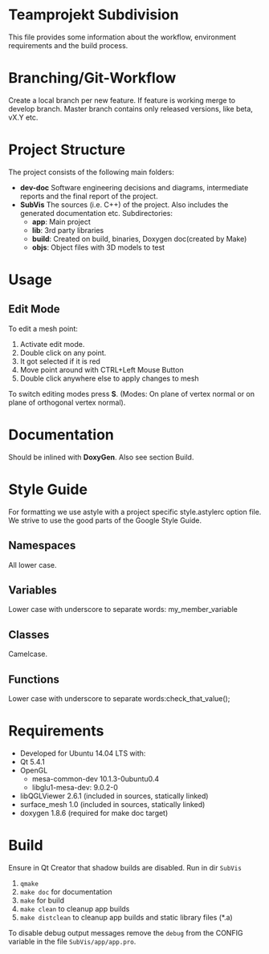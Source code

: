 # Teamprojekt Subdivision

This file provides some information about the workflow, environment requirements and the build process.

# Branching/Git-Workflow

Create a local branch per new feature. If feature is working merge to develop branch. Master branch contains only released versions, like beta, vX.Y etc.

# Project Structure

The project consists of the following main folders:

- **dev-doc** Software engineering decisions and diagrams, intermediate reports and the final report of the project.
- **SubVis** The sources (i.e. C++) of the project. Also includes the generated documentation etc. Subdirectories:
  - **app**: Main project
  - **lib**: 3rd party libraries
  - **build**: Created on build, binaries, Doxygen doc(created by Make)
  - **objs**: Object files with 3D models to test
  
# Usage

## Edit Mode

To edit a mesh point:

1. Activate edit mode.
2. Double click on any point.
3. It got selected if it is red
4. Move point around with CTRL+Left Mouse Button
5. Double click anywhere else to apply changes to mesh

To switch editing modes press **S**. 
(Modes: On plane of vertex normal or on plane of orthogonal vertex normal).

# Documentation

Should be inlined with **DoxyGen**. Also see section Build.

# Style Guide

For formatting we use astyle with a project specific style.astylerc option file.
We strive to use the good parts of the Google Style Guide.

## Namespaces

All lower case.

## Variables

Lower case with underscore to separate words: my_member_variable

## Classes

Camelcase.

## Functions

Lower case with underscore to separate words:check_that_value();

# Requirements

- Developed for Ubuntu 14.04 LTS with:
- Qt 5.4.1
- OpenGL 
  - mesa-common-dev 10.1.3-0ubuntu0.4
  - libglu1-mesa-dev: 9.0.2-0
- libQGLViewer 2.6.1 (included in sources, statically linked)
- surface_mesh 1.0 (included in sources, statically linked)
- doxygen 1.8.6 (required for make doc target)

# Build

Ensure in Qt Creator that shadow builds are disabled. 
Run in dir `SubVis`

1. `qmake`
2. `make doc` for documentation 
3. `make` for build
4. `make clean` to cleanup app builds
5. `make distclean` to cleanup app builds and static library files (*.a)

To disable debug output messages remove the `debug` from the CONFIG variable in the 
file `SubVis/app/app.pro`.



